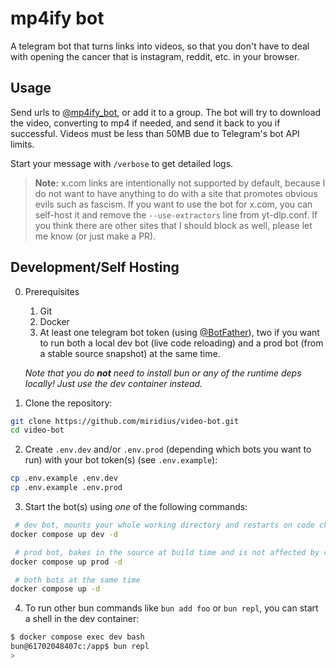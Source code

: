 # mp4ify bot

A telegram bot that turns links into videos, so that you don't have to deal with opening the cancer that is instagram, reddit, etc. in your browser.

## Usage

Send urls to [@mp4ify_bot](https://t.me/mp4ify_bot), or add it to a group. The bot will try to download the video, converting to mp4 if needed, and send it back to you if successful. Videos must be less than 50MB due to Telegram's bot API limits.

Start your message with `/verbose` to get detailed logs.

> **Note:** x.com links are intentionally not supported by default, because I do not want to have anything to do with a site that promotes obvious evils such as fascism. If you want to use the bot for x.com, you can self-host it and remove the `--use-extractors` line from yt-dlp.conf. If you think there are other sites that I should block as well, please let me know (or just make a PR).

## Development/Self Hosting

0. Prerequisites

   1. Git
   2. Docker
   3. At least one telegram bot token (using [@BotFather](https://t.me/botfather)), two if you want to run both a local dev bot (live code reloading) and a prod bot (from a stable source snapshot) at the same time.

   _Note that you do **not** need to install bun or any of the runtime deps locally! Just use the dev container instead._

1. Clone the repository:

```bash
git clone https://github.com/miridius/video-bot.git
cd video-bot
```

2. Create `.env.dev` and/or `.env.prod` (depending which bots you want to run) with your bot token(s) (see `.env.example`):

```bash
cp .env.example .env.dev
cp .env.example .env.prod
```

3. Start the bot(s) using _one_ of the following commands:

```bash
 # dev bot, mounts your whole working directory and restarts on code changes
docker compose up dev -d

 # prod bot, bakes in the source at build time and is not affected by code changes
docker compose up prod -d

 # both bots at the same time
docker compose up -d
```

4. To run other bun commands like `bun add foo` or `bun repl`, you can start a shell in the dev container:

```bash
$ docker compose exec dev bash
bun@61702048407c:/app$ bun repl
>
```
